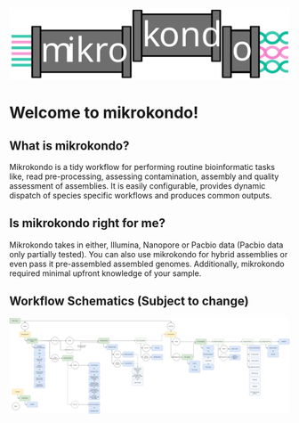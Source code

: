 
![Pipeline](images/20230630_Mikrokondo-logo_v4.svg "Logo")
# Welcome to mikrokondo!

## What is mikrokondo?
Mikrokondo is a tidy workflow for performing routine bioinformatic tasks like, read pre-processing, assessing contamination, assembly and quality assessment of assemblies. It is easily configurable, provides dynamic dispatch of species specific workflows and produces common outputs.

## Is mikrokondo right for me?
Mikrokondo takes in either, Illumina, Nanopore or Pacbio data (Pacbio data only partially tested). You can also use mikrokondo for hybrid assemblies or even pass it pre-assembled assembled genomes. Additionally, mikrokondo required minimal upfront knowledge of your sample.

## Workflow Schematics (Subject to change)

![Pipeline](images/20230921_Mikrokondo-worflow2.png "Workflow")
